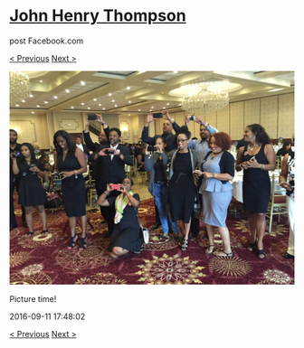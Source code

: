 # [John Henry Thompson](../README.md)
post Facebook.com

[< Previous](2016-09-12-1.md) [Next >](2016-09-11-2.md)

[![](../media/2016-09-11/OS-X-Photos-Picture-time.jpg)](../README.md)

Picture time!

2016-09-11 17:48:02

[< Previous](2016-09-12-1.md) [Next >](2016-09-11-2.md)